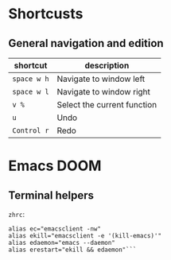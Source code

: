 # Shortcusts

## General navigation and edition

| shortcut | description |
| ---------| ------------|
| `space w h`| Navigate to window left |
| `space w l`| Navigate to window right |
| `v %` | Select the current function |
| `u` | Undo
| `Control r`| Redo

# Emacs DOOM

## Terminal helpers
`zhrc`:
````
alias ec="emacsclient -nw"
alias ekill="emacsclient -e '(kill-emacs)'"
alias edaemon="emacs --daemon"
alias erestart="ekill && edaemon"```
